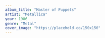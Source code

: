 ```yaml
---
album_title: "Master of Puppets"
artist: "Metallica"
year: 1986
genre: "Metal"
cover_image: "https://placehold.co/150x150"
---
```

